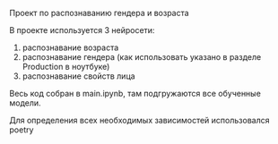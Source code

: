 Проект по распознаванию гендера и возраста

В проекте используется 3 нейросети:
1. распознавание возраста
2. распознавание гендера (как использовать указано в разделе Production в ноутбуке)
3. распознавание свойств лица

Весь код собран в main.ipynb, там подгружаются все обученные модели.

Для определения всех необходимых зависимостей использовался poetry 
